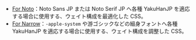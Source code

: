- [For Noto](https://github.com/qrac/yakuhanjp#for-noto)：Noto Sans JP または Noto Serif JP へ各種 YakuHanJP を適応する場合に使用する、ウェイト構成を最適化した CSS。
- [For Narrow](https://github.com/qrac/yakuhanjp#for-narrow)：`-apple-system` や游ゴシックなどの細身フォントへ各種 YakuHanJP を適応する場合に使用する、ウェイト構成を調整した CSS。
